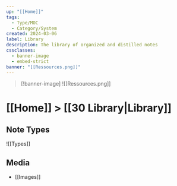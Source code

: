 ```yaml
---
up: "[[Home]]"
tags:
  - Type/MOC
  - Category/System
created: 2024-03-06
label: Library
description: The library of organized and distilled notes
cssclasses:
  - banner-image
  - embed-strict
banner: "[[Ressources.png]]"
---
```

> [!banner-image] ![[Ressources.png]]
# [[Home]] > [[30 Library|Library]]

## Note Types
![[Types]]

## Media
- [[Images]]